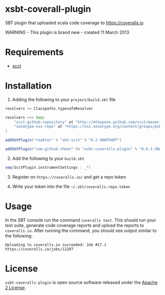# xsbt-coverall-plugin

SBT plugin that uploaded scala code coverage to https://coveralls.io

WARNING - This plugin is brand new - created 11 March 2013

# Requirements

 * [scct](http://mtkopone.github.com/scct/)

# Installation

1) Adding the following to your `project/build.sbt` file

```scala
resolvers += Classpaths.typesafeResolver

resolvers ++= Seq(
    "scct-github-repository" at "http://mtkopone.github.com/scct/maven-repo",
    "sonatype-oss-repo" at "https://oss.sonatype.org/content/groups/public/"
)

addSbtPlugin("reaktor" % "sbt-scct" % "0.2-SNAPSHOT")

addSbtPlugin("com.github.theon" %% "xsbt-coveralls-plugin" % "0.0.1-SNAPSHOT")
```

2) Add the following to your `build.sbt`

```scala
seq(ScctPlugin.instrumentSettings : _*)
```

3) Register on `https://coveralls.io/` and get a repo token

4) Write your token into the file `~/.sbt/coveralls.repo.token`

# Usage

In the SBT console run the command `coveralls test`. This should run your test suite, generate code coverage reports and upload the reports to `coveralls.io`. After running the command, you should see output similar to the following:

    Uploading to coveralls.io succeeded: Job #17.1
    https://coveralls.io/jobs/12207

# License

`xsbt-coveralls-plugin` is open source software released under the [Apache 2 License](http://www.apache.org/licenses/LICENSE-2.0).